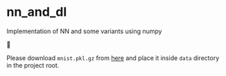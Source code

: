 # nn_and_dl
Implementation of NN and some variants using numpy

🤪

Please download `mnist.pkl.gz` from [here](https://github.com/mnielsen/neural-networks-and-deep-learning/blob/master/data/mnist.pkl.gz) and place it inside `data` directory in the project root.

